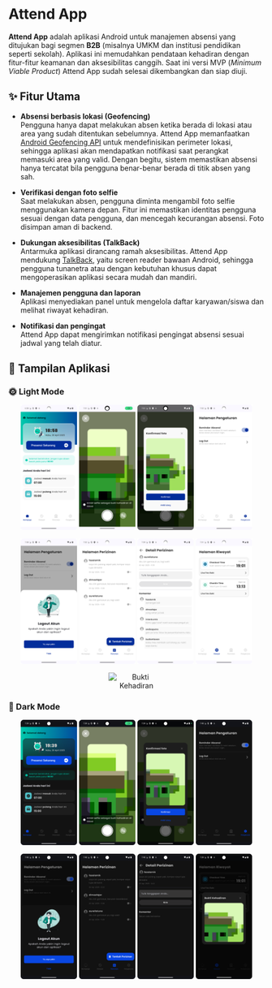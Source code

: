 # Attend App

**Attend App** adalah aplikasi Android untuk manajemen absensi yang ditujukan bagi segmen **B2B** (misalnya UMKM dan institusi pendidikan seperti sekolah). Aplikasi ini memudahkan pendataan kehadiran dengan fitur-fitur keamanan dan aksesibilitas canggih. Saat ini versi MVP (*Minimum Viable Product*) Attend App sudah selesai dikembangkan dan siap diuji.

## ✨ Fitur Utama

- **Absensi berbasis lokasi (Geofencing)**  
  Pengguna hanya dapat melakukan absen ketika berada di lokasi atau area yang sudah ditentukan sebelumnya. Attend App memanfaatkan [Android Geofencing API](https://developers.google.com/android/reference/com/google/android/gms/location/GeofencingApi) untuk mendefinisikan perimeter lokasi, sehingga aplikasi akan mendapatkan notifikasi saat perangkat memasuki area yang valid. Dengan begitu, sistem memastikan absensi hanya tercatat bila pengguna benar-benar berada di titik absen yang sah.

- **Verifikasi dengan foto selfie**  
  Saat melakukan absen, pengguna diminta mengambil foto selfie menggunakan kamera depan. Fitur ini memastikan identitas pengguna sesuai dengan data pengguna, dan mencegah kecurangan absensi. Foto disimpan aman di backend.

- **Dukungan aksesibilitas (TalkBack)**  
  Antarmuka aplikasi dirancang ramah aksesibilitas. Attend App mendukung [TalkBack](https://support.google.com/accessibility/android/answer/6007100?hl=id), yaitu screen reader bawaan Android, sehingga pengguna tunanetra atau dengan kebutuhan khusus dapat mengoperasikan aplikasi secara mudah dan mandiri.

- **Manajemen pengguna dan laporan**  
  Aplikasi menyediakan panel untuk mengelola daftar karyawan/siswa dan melihat riwayat kehadiran.

- **Notifikasi dan pengingat**  
  Attend App dapat mengirimkan notifikasi pengingat absensi sesuai jadwal yang telah diatur.

## 📸 Tampilan Aplikasi

### 🌞 Light Mode
<p align="center">
  <img src="screenshots/lightmode/homepage.png" alt="Beranda" width="22%" style="display:inline-block;" />
  <img src="screenshots/lightmode/homepage_camera.png" alt="Kamera" width="22%" style="display:inline-block;" />
  <img src="screenshots/lightmode/homepage_camera_konfirmasifoto.png" alt="Konfirmasi Kamera" width="22%" style="display:inline-block;" />
  <img src="screenshots/lightmode/pengaturan.png" alt="Pengaturan" width="22%" style="display:inline-block;" />
</p>

<p align="center">
  <img src="screenshots/lightmode/pengaturan_logout.png" alt="Logout" width="22%" style="display:inline-block;" />
  <img src="screenshots/lightmode/perizinan.png" alt="Perizinan" width="22%" style="display:inline-block;" />
  <img src="screenshots/lightmode/perizinan_detaill.png" alt="Detail Perizinan" width="22%" style="display:inline-block;" />
  <img src="screenshots/lightmode/riwayat.png" alt="Riwayat" width="22%" style="display:inline-block;" />
</p>

<p align="center">
  <img src="screenshots/lightmode/riwayat_buktikehadiran.png" alt="Bukti Kehadiran" width="22%" style="display:inline-block;" />
</p>


### 🌙 Dark Mode
<p align="center">
  <img src="screenshots/darkmode/homepage.png" alt="Beranda (Dark Mode)" width="22%" style="display:inline-block;" />
  <img src="screenshots/darkmode/homepage_camera.png" alt="Kamera (Dark Mode)" width="22%" style="display:inline-block;" />
  <img src="screenshots/darkmode/homepage_camera_konfirmasi.png" alt="Konfirmasi Kamera" width="22%" style="display:inline-block;" />
  <img src="screenshots/darkmode/pengaturan.png" alt="Pengaturan" width="22%" style="display:inline-block;" />
</p>

<p align="center">
  <img src="screenshots/darkmode/pengaturan_logout.png" alt="Logout" width="22%" style="display:inline-block;" />
  <img src="screenshots/darkmode/perizinan.png" alt="Perizinan" width="22%" style="display:inline-block;" />
  <img src="screenshots/darkmode/perizinan_detail.png" alt="Detail Perizinan" width="22%" style="display:inline-block;" />
  <img src="screenshots/darkmode/riwayat_bukti.png" alt="Riwayat" width="22%" style="display:inline-block;" />
</p>


